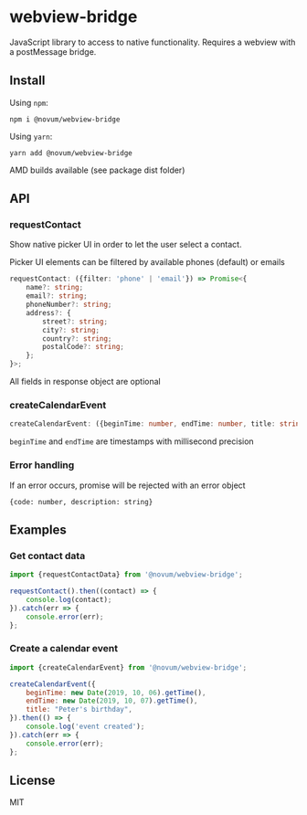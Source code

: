 # webview-bridge

JavaScript library to access to native functionality. Requires a webview with a
postMessage bridge.

## Install

Using `npm`:

```
npm i @novum/webview-bridge
```

Using `yarn`:

```
yarn add @novum/webview-bridge
```

AMD builds available (see package dist folder)

## API

### requestContact

Show native picker UI in order to let the user select a contact.

Picker UI elements can be filtered by available phones (default) or emails

```typescript
requestContact: ({filter: 'phone' | 'email'}) => Promise<{
    name?: string;
    email?: string;
    phoneNumber?: string;
    address?: {
        street?: string;
        city?: string;
        country?: string;
        postalCode?: string;
    };
}>;
```

All fields in response object are optional

### createCalendarEvent

```typescript
createCalendarEvent: ({beginTime: number, endTime: number, title: string}) => Promise<void>;
```

`beginTime` and `endTime` are timestamps with millisecond precision

### Error handling

If an error occurs, promise will be rejected with an error object

```
{code: number, description: string}
```

## Examples

### Get contact data

```javascript
import {requestContactData} from '@novum/webview-bridge';

requestContact().then((contact) => {
    console.log(contact);
}).catch(err => {
    console.error(err);
};
```

### Create a calendar event

```javascript
import {createCalendarEvent} from '@novum/webview-bridge';

createCalendarEvent({
    beginTime: new Date(2019, 10, 06).getTime(),
    endTime: new Date(2019, 10, 07).getTime(),
    title: "Peter's birthday",
}).then(() => {
    console.log('event created');
}).catch(err => {
    console.error(err);
};
```

## License

MIT
